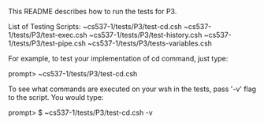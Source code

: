 This README describes how to run the tests for P3. 

List of Testing Scripts:
~cs537-1/tests/P3/test-cd.csh
~cs537-1/tests/P3/test-exec.csh
~cs537-1/tests/P3/test-history.csh
~cs537-1/tests/P3/test-pipe.csh
~cs537-1/tests/P3/tests-variables.csh


For example, to test your implementation of cd command, just type:

prompt> ~cs537-1/tests/P3/test-cd.csh

To see what commands are executed on your wsh in the tests, pass '-v' flag to the script. You would type: 

prompt> $ ~cs537-1/tests/P3/test-cd.csh -v

